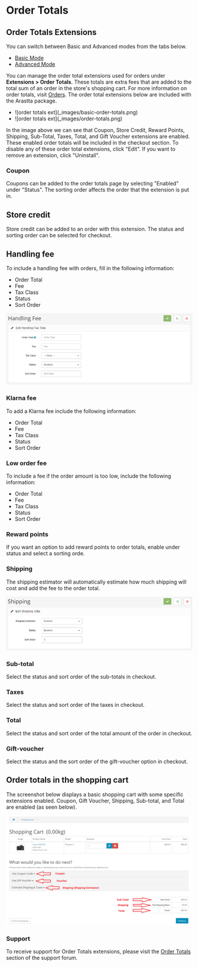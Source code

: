 Order Totals
============

Order Totals Extensions
-----------------------

<div class="uk-alert-info uk-alert">
  <span class="uk-icon-info-circle"></span> You can switch between Basic and Advanced modes from the tabs below.
</div>
<ul class="uk-tab" data-uk-tab="{connect:'#doc-tabs', animation: 'fade'}">
    <li><a href="">Basic Mode</a></li>
    <li><a href="">Advanced Mode</a></li>
</ul>

You can manage the order total extensions used for orders under **Extensions > Order Totals**. These totals are extra fees that are added to the total sum of an order in the store's shopping cart. For more information on order totals, visit [Orders](docs/user-manual/sales/orders). The order total extensions below are included with the Arastta package.

<ul id="doc-tabs" class="uk-switcher uk-margin">
    <li>![order totals ext](_images/basic-order-totals.png)</li>
    <li>![order totals ext](_images/order-totals.png)</li>
</ul>

In the image above we can see that Coupon, Store Credit, Reward Points, Shipping, Sub-Total, Taxes, Total, and Gift Voucher extensions are enabled. These enabled order totals will be included in the checkout section. To disable any of these order total extensions, click "Edit". If you want to remove an extension, click "Uninstall".

### Coupon

Coupons can be added to the order totals page by selecting "Enabled" under "Status". The sorting order affects the order that the extension is put in.

Store credit
------------

Store credit can be added to an order with this extension. The status and sorting order can be selected for checkout.

Handling fee
------------

To include a handling fee with orders, fill in the following information:

- Order Total
- Fee
- Tax Class
- Status
- Sort Order

![orders ext handling](_images/order-totals-1.png)

### Klarna fee

To add a Klarna fee include the following information:

- Order Total
- Fee
- Tax Class
- Status
- Sort Order

### Low order fee

To include a fee if the order amount is too low, include the following information:

- Order Total
- Fee
- Tax Class
- Status
- Sort Order

### Reward points

If you want an option to add reward points to order totals, enable under status and select a sorting orde.

### Shipping

The shipping estimator will automatically estimate how much shipping will cost and add the fee to the order total.

![ordes ext shipping](_images/order-totals-2.png)

### Sub-total

Select the status and sort order of the sub-totals in checkout.

### Taxes

Select the status and sort order of the taxes in checkout.

### Total

Select the status and sort order of the total amount of the order in checkout.

### Gift-voucher

Select the status and the sort order of the gift-voucher option in checkout.

Order totals in the shopping cart
---------------------------------

The screenshot below displays a basic shopping cart with some specific extensions enabled. Coupon, Gift Voucher, Shipping, Sub-total, and Total are enabled (as seen below).

![shopping cart payment](_images/order-totals-3.png)

### Support

To receive support for Order Totals extensions, please visit the [Order Totals](http://arastta.org/forum/categories/listings/extensions) section of the support forum.
